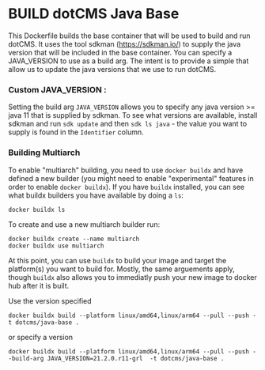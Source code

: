 # BUILD dotCMS Java Base

This Dockerfile builds the base container that will be used to build and run dotCMS. It uses the tool sdkman (https://sdkman.io/) to supply the java version that will be included in the base container. You can specify a JAVA_VERSION to use as a build arg. The intent is to provide a simple that allow us to update the java versions that we use to run dotCMS. 

### Custom JAVA_VERSION :
Setting the build arg `JAVA_VERSION` allows you to specify any java version >= java 11 that is supplied by sdkman. To see what versions are available, install sdkman and run `sdk update` and then `sdk ls java` - the value you want to supply is found in the `Identifier` column.

### Building Multiarch
To enable "multiarch" building, you need to use `docker buildx` and have defined a new builder (you might need to enable "experimental" features in order to enable `docker buildx`). If you have `buildx` installed, you can see what buildx builders you have available by doing a `ls`:

```
docker buildx ls
```

To create and use a new multiarch builder run:
```
docker buildx create --name multiarch
docker buildx use multiarch
```

At this point, you can use `buildx` to build your image and target the platform(s) you want to build for.  Mostly, the same arguements apply, though `buildx` also allows you to immediatly push your new image to docker hub after it is built.

Use the version specified
```
docker buildx build --platform linux/amd64,linux/arm64 --pull --push -t dotcms/java-base .
```

or specify a version
```
docker buildx build --platform linux/amd64,linux/arm64 --pull --push --build-arg JAVA_VERSION=21.2.0.r11-grl  -t dotcms/java-base .

```